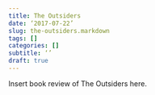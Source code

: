 ```yaml
---
title: The Outsiders
date: ‘2017-07-22’
slug: the-outsiders.markdown
tags: []
categories: []
subtitle: ‘’
draft: true
---
```


Insert book review of The Outsiders here.

